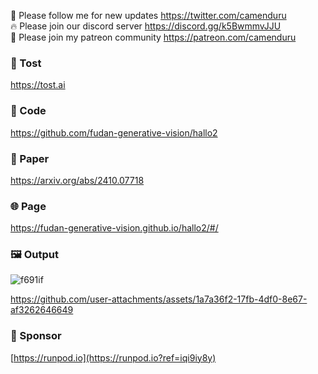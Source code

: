 🐣 Please follow me for new updates https://twitter.com/camenduru <br />
🔥 Please join our discord server https://discord.gg/k5BwmmvJJU <br />
🥳 Please join my patreon community https://patreon.com/camenduru <br />

###  🥪 Tost
https://tost.ai

### 🧬 Code
https://github.com/fudan-generative-vision/hallo2 <br />

### 📄 Paper
https://arxiv.org/abs/2410.07718 <br />

### 🌐 Page
https://fudan-generative-vision.github.io/hallo2/#/ <br />

### 🖼 Output

![f691if](https://github.com/user-attachments/assets/adefce66-b944-4e53-91d9-d73e01b412f2)

https://github.com/user-attachments/assets/1a7a36f2-17fb-4df0-8e67-af3262646649

### 🏢 Sponsor
[https://runpod.io](https://runpod.io?ref=iqi9iy8y)
